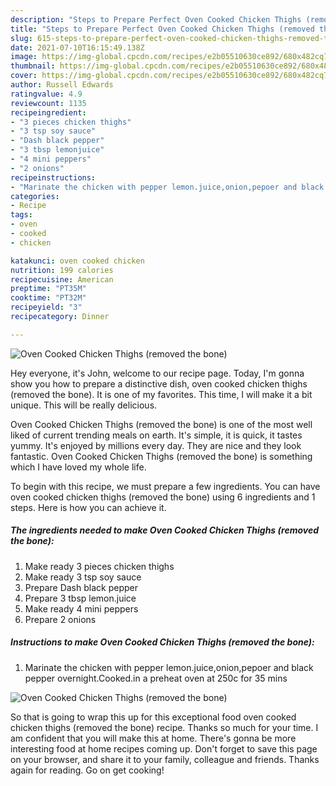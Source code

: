 ```yaml
---
description: "Steps to Prepare Perfect Oven Cooked Chicken Thighs (removed the bone)"
title: "Steps to Prepare Perfect Oven Cooked Chicken Thighs (removed the bone)"
slug: 615-steps-to-prepare-perfect-oven-cooked-chicken-thighs-removed-the-bone
date: 2021-07-10T16:15:49.138Z
image: https://img-global.cpcdn.com/recipes/e2b05510630ce892/680x482cq70/oven-cooked-chicken-thighs-removed-the-bone-recipe-main-photo.jpg
thumbnail: https://img-global.cpcdn.com/recipes/e2b05510630ce892/680x482cq70/oven-cooked-chicken-thighs-removed-the-bone-recipe-main-photo.jpg
cover: https://img-global.cpcdn.com/recipes/e2b05510630ce892/680x482cq70/oven-cooked-chicken-thighs-removed-the-bone-recipe-main-photo.jpg
author: Russell Edwards
ratingvalue: 4.9
reviewcount: 1135
recipeingredient:
- "3 pieces chicken thighs"
- "3 tsp soy sauce"
- "Dash black pepper"
- "3 tbsp lemonjuice"
- "4 mini peppers"
- "2 onions"
recipeinstructions:
- "Marinate the chicken with pepper lemon.juice,onion,pepoer and black pepper overnight.Cooked.in a preheat oven at 250c for 35 mins"
categories:
- Recipe
tags:
- oven
- cooked
- chicken

katakunci: oven cooked chicken 
nutrition: 199 calories
recipecuisine: American
preptime: "PT35M"
cooktime: "PT32M"
recipeyield: "3"
recipecategory: Dinner

---
```



![Oven Cooked Chicken Thighs (removed the bone)](https://img-global.cpcdn.com/recipes/e2b05510630ce892/680x482cq70/oven-cooked-chicken-thighs-removed-the-bone-recipe-main-photo.jpg)

Hey everyone, it's John, welcome to our recipe page. Today, I'm gonna show you how to prepare a distinctive dish, oven cooked chicken thighs (removed the bone). It is one of my favorites. This time, I will make it a bit unique. This will be really delicious.



Oven Cooked Chicken Thighs (removed the bone) is one of the most well liked of current trending meals on earth. It's simple, it is quick, it tastes yummy. It's enjoyed by millions every day. They are nice and they look fantastic. Oven Cooked Chicken Thighs (removed the bone) is something which I have loved my whole life.


To begin with this recipe, we must prepare a few ingredients. You can have oven cooked chicken thighs (removed the bone) using 6 ingredients and 1 steps. Here is how you can achieve it.

<!--inarticleads1-->

##### The ingredients needed to make Oven Cooked Chicken Thighs (removed the bone):

1. Make ready 3 pieces chicken thighs
1. Make ready 3 tsp soy sauce
1. Prepare Dash black pepper
1. Prepare 3 tbsp lemon.juice
1. Make ready 4 mini peppers
1. Prepare 2 onions




<!--inarticleads2-->

##### Instructions to make Oven Cooked Chicken Thighs (removed the bone):

1. Marinate the chicken with pepper lemon.juice,onion,pepoer and black pepper overnight.Cooked.in a preheat oven at 250c for 35 mins
<img src="https://img-global.cpcdn.com/steps/87227d0f636bc222/160x128cq70/oven-cooked-chicken-thighs-removed-the-bone-recipe-step-1-photo.jpg" alt="Oven Cooked Chicken Thighs (removed the bone)">



So that is going to wrap this up for this exceptional food oven cooked chicken thighs (removed the bone) recipe. Thanks so much for your time. I am confident that you will make this at home. There's gonna be more interesting food at home recipes coming up. Don't forget to save this page on your browser, and share it to your family, colleague and friends. Thanks again for reading. Go on get cooking!
